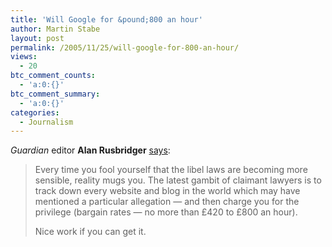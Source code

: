 ```yaml
---
title: 'Will Google for &pound;800 an hour'
author: Martin Stabe
layout: post
permalink: /2005/11/25/will-google-for-800-an-hour/
views:
  - 20
btc_comment_counts:
  - 'a:0:{}'
btc_comment_summary:
  - 'a:0:{}'
categories:
  - Journalism
---
```

*Guardian* editor **Alan Rusbridger** [says][1]:

> Every time you fool yourself that the libel laws are becoming more sensible, reality mugs you. The latest gambit of claimant lawyers is to track down every website and blog in the world which may have mentioned a particular allegation &mdash; and then charge you for the privilege (bargain rates &mdash; no more than &pound;420 to &pound;800 an hour).
> 
> Nice work if you can get it.

 [1]: http://www.pressgazette.co.uk/?t=workingweek